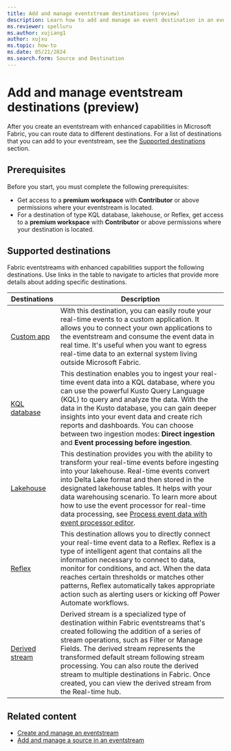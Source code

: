 ```yaml
---
title: Add and manage eventstream destinations (preview)
description: Learn how to add and manage an event destination in an eventstream with enhanced capabilities. 
ms.reviewer: spelluru
ms.author: xujiang1
author: xujxu
ms.topic: how-to
ms.date: 05/21/2024
ms.search.form: Source and Destination
---
```


# Add and manage eventstream destinations (preview)
After you create an eventstream with enhanced capabilities in Microsoft Fabric, you can route data to different destinations. For a list of destinations that you can add to your eventstream, see the [Supported destinations](#supported-destinations) section.

## Prerequisites

Before you start, you must complete the following prerequisites:

- Get access to a **premium workspace** with **Contributor** or above permissions where your eventstream is located.
- For a destination of type KQL database, lakehouse, or Reflex, get access to a **premium workspace** with **Contributor** or above permissions where your destination is located.

## Supported destinations

Fabric eventstreams with enhanced capabilities support the following destinations. Use links in the table to navigate to articles that provide more details about adding specific destinations.

| Destinations          | Description |
| --------------- | ---------- |
| [Custom app](add-destination-custom-app-enhanced.md) | With this destination, you can easily route your real-time events to a custom application. It allows you to connect your own applications to the eventstream and consume the event data in real time. It's useful when you want to egress real-time data to an external system living outside Microsoft Fabric.  |
| [KQL database](add-destination-kql-database-enhanced.md) | This destination enables you to ingest your real-time event data into a KQL database, where you can use the powerful Kusto Query Language (KQL) to query and analyze the data. With the data in the Kusto database, you can gain deeper insights into your event data and create rich reports and dashboards. You can choose between two ingestion modes: **Direct ingestion** and **Event processing before ingestion**.|
| [Lakehouse](add-destination-lakehouse-enhanced.md) | This destination provides you with the ability to transform your real-time events before ingesting into your lakehouse. Real-time events convert into Delta Lake format and then stored in the designated lakehouse tables. It helps with your data warehousing scenario. To learn more about how to use the event processor for real-time data processing, see [Process event data with event processor editor](./process-events-using-event-processor-editor.md).|
| [Reflex](add-destination-reflex-enhanced.md) |This destination allows you to directly connect your real-time event data to a Reflex. Reflex is a type of intelligent agent that contains all the information necessary to connect to data, monitor for conditions, and act. When the data reaches certain thresholds or matches other patterns, Reflex automatically takes appropriate action such as alerting users or kicking off Power Automate workflows.|
| [Derived stream](add-destination-derived-stream.md) | Derived stream is a specialized type of destination within Fabric eventstreams that's created following the addition of a series of stream operations, such as Filter or Manage Fields. The derived stream represents the transformed default stream following stream processing. You can also route the derived stream to multiple destinations in Fabric. Once created, you can view the derived stream from the Real-time hub. |

## Related content

- [Create and manage an eventstream](./create-manage-an-eventstream-enhanced.md)
- [Add and manage a source in an eventstream](./add-manage-eventstream-sources-enhanced.md)


